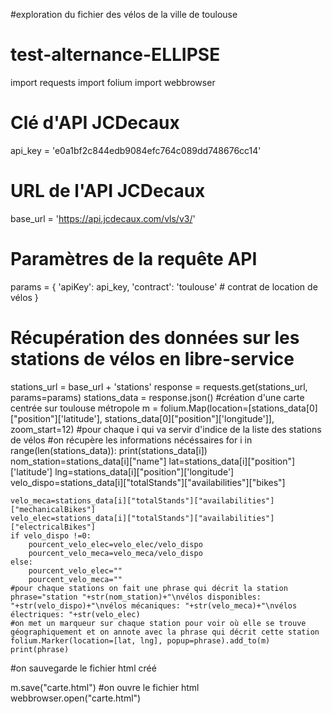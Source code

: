 #exploration du fichier des vélos de la ville de toulouse
# test-alternance-ELLIPSE
import requests
import folium
import webbrowser
# Clé d'API JCDecaux
api_key = 'e0a1bf2c844edb9084efc764c089dd748676cc14'

# URL de l'API JCDecaux
base_url = 'https://api.jcdecaux.com/vls/v3/'

# Paramètres de la requête API
params = {
    'apiKey': api_key,
    'contract': 'toulouse' # contrat de location de vélos
}

# Récupération des données sur les stations de vélos en libre-service
stations_url = base_url + 'stations'
response = requests.get(stations_url, params=params)
stations_data = response.json()
#création d'une carte centrée sur toulouse métropole
m = folium.Map(location=[stations_data[0]["position"]['latitude'], stations_data[0]["position"]['longitude']], zoom_start=12)
#pour chaque i qui va servir d'indice de la liste des stations de vélos
#on récupère les informations nécéssaires
for i in range(len(stations_data)):
    print(stations_data[i])
    nom_station=stations_data[i]["name"]
    lat=stations_data[i]["position"]['latitude']
    lng=stations_data[i]["position"]['longitude']
    velo_dispo=stations_data[i]["totalStands"]["availabilities"]["bikes"]

    velo_meca=stations_data[i]["totalStands"]["availabilities"]["mechanicalBikes"]
    velo_elec=stations_data[i]["totalStands"]["availabilities"]["electricalBikes"]
    if velo_dispo !=0:
        pourcent_velo_elec=velo_elec/velo_dispo
        pourcent_velo_meca=velo_meca/velo_dispo
    else:
        pourcent_velo_elec=""
        pourcent_velo_meca=""
    #pour chaque stations on fait une phrase qui décrit la station
    phrase="station "+str(nom_station)+"\nvélos disponibles: "+str(velo_dispo)+"\nvélos mécaniques: "+str(velo_meca)+"\nvélos électriques: "+str(velo_elec)
    #on met un marqueur sur chaque station pour voir où elle se trouve géographiquement et on annote avec la phrase qui décrit cette station
    folium.Marker(location=[lat, lng], popup=phrase).add_to(m)
    print(phrase)
#on sauvegarde le fichier html créé

m.save("carte.html")
#on ouvre le fichier html 
webbrowser.open("carte.html")
        



